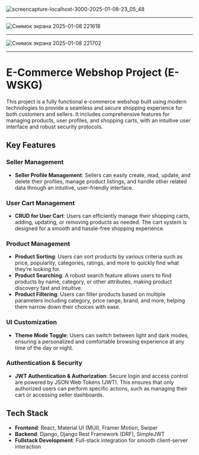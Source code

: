 
![screencapture-localhost-3000-2025-01-08-23_05_48](https://github.com/user-attachments/assets/5617ce6e-3984-4859-8938-a5ebcd798f67)
____________________________________________________________________________________________________________________________________
![Снимок экрана 2025-01-08 221618](https://github.com/user-attachments/assets/878e1d93-9f8b-499f-8905-a9416ec6e80c)
____________________________________________________________________________________________________________________________________
![Снимок экрана 2025-01-08 221702](https://github.com/user-attachments/assets/a36accac-36d9-4af9-9e7b-6a32f3fe999b)
____________________________________________________________________________________________________________________________________
# E-Commerce Webshop Project (E-WSKG)

This project is a fully functional e-commerce webshop built using modern technologies to provide a seamless and secure shopping experience for both customers and sellers. It includes comprehensive features for managing products, user profiles, and shopping carts, with an intuitive user interface and robust security protocols.

## Key Features

### Seller Management
- **Seller Profile Management**: Sellers can easily create, read, update, and delete their profiles, manage product listings, and handle other related data through an intuitive, user-friendly interface.

### User Cart Management
- **CRUD for User Cart**: Users can efficiently manage their shopping carts, adding, updating, or removing products as needed. The cart system is designed for a smooth and hassle-free shopping experience.

### Product Management
- **Product Sorting**: Users can sort products by various criteria such as price, popularity, categories, ratings, and more to quickly find what they’re looking for.
- **Product Searching**: A robust search feature allows users to find products by name, category, or other attributes, making product discovery fast and intuitive.
- **Product Filtering**: Users can filter products based on multiple parameters including category, price range, brand, and more, helping them narrow down their choices with ease.

### UI Customization
- **Theme Mode Toggle**: Users can switch between light and dark modes, ensuring a personalized and comfortable browsing experience at any time of the day or night.

### Authentication & Security
- **JWT Authentication & Authorization**: Secure login and access control are powered by JSON Web Tokens (JWT). This ensures that only authorized users can perform specific actions, such as managing their cart or accessing seller dashboards.

## Tech Stack
- **Frontend**: React, Material UI (MUI), Framer Motion, Swiper
- **Backend**: Django, Django Rest Framework (DRF), SimpleJWT
- **Fullstack Development**: Full-stack integration for smooth client-server interaction
